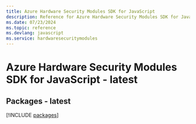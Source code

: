 ```yaml
---
title: Azure Hardware Security Modules SDK for JavaScript
description: Reference for Azure Hardware Security Modules SDK for JavaScript
ms.date: 07/23/2024
ms.topic: reference
ms.devlang: javascript
ms.service: hardwaresecuritymodules
---
```

# Azure Hardware Security Modules SDK for JavaScript - latest
## Packages - latest
[!INCLUDE [packages](hardware-security-modules-index.md)]